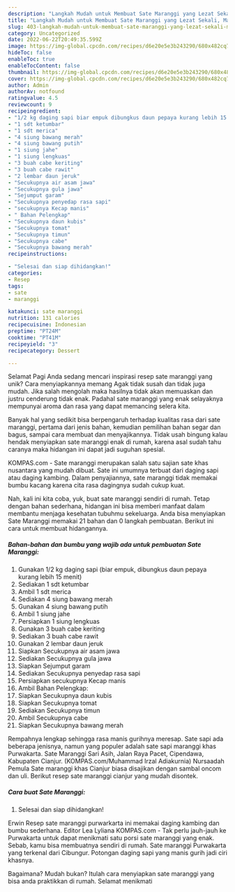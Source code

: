 ```yaml
---
description: "Langkah Mudah untuk Membuat Sate Maranggi yang Lezat Sekali, Mantap"
title: "Langkah Mudah untuk Membuat Sate Maranggi yang Lezat Sekali, Mantap"
slug: 403-langkah-mudah-untuk-membuat-sate-maranggi-yang-lezat-sekali-mantap
category: Uncategorized
date: 2022-06-22T20:49:35.599Z
image: https://img-global.cpcdn.com/recipes/d6e20e5e3b243290/680x482cq70/sate-maranggi-foto-resep-utama.jpg
hideToc: false
enableToc: true
enableTocContent: false
thumbnail: https://img-global.cpcdn.com/recipes/d6e20e5e3b243290/680x482cq70/sate-maranggi-foto-resep-utama.jpg
cover: https://img-global.cpcdn.com/recipes/d6e20e5e3b243290/680x482cq70/sate-maranggi-foto-resep-utama.jpg
author: Admin
authorAv: notfound
ratingvalue: 4.5
reviewcount: 9
recipeingredient:
- "1/2 kg daging sapi biar empuk dibungkus daun pepaya kurang lebih 15 menit"
- "1 sdt ketumbar"
- "1 sdt merica"
- "4 siung bawang merah"
- "4 siung bawang putih"
- "1 siung jahe"
- "1 siung lengkuas"
- "3 buah cabe keriting"
- "3 buah cabe rawit"
- "2 lembar daun jeruk"
- "Secukupnya air asam jawa"
- "Secukupnya gula jawa"
- "Sejumput garam"
- "Secukupnya penyedap rasa sapi"
- "secukupnya Kecap manis"
- " Bahan Pelengkap"
- "Secukupnya daun kubis"
- "Secukupnya tomat"
- "Secukupnya timun"
- "Secukupnya cabe"
- "Secukupnya bawang merah"
recipeinstructions:

- "Selesai dan siap dihidangkan!"
categories:
- Resep
tags:
- sate
- maranggi

katakunci: sate maranggi 
nutrition: 131 calories
recipecuisine: Indonesian
preptime: "PT24M"
cooktime: "PT41M"
recipeyield: "3"
recipecategory: Dessert

---
```



Selamat Pagi Anda sedang mencari inspirasi resep sate maranggi yang unik? Cara menyiapkannya memang Agak tidak susah dan tidak juga mudah. Jika salah mengolah maka hasilnya tidak akan memuaskan dan justru cenderung tidak enak. Padahal sate maranggi yang enak selayaknya mempunyai aroma dan rasa yang dapat memancing selera kita.


Banyak hal yang sedikit bisa berpengaruh terhadap kualitas rasa dari sate maranggi, pertama dari jenis bahan, kemudian pemilihan bahan segar dan bagus, sampai cara membuat dan menyajikannya. Tidak usah bingung kalau hendak menyiapkan sate maranggi enak di rumah, karena asal sudah tahu caranya maka hidangan ini dapat jadi suguhan spesial.

KOMPAS.com - Sate maranggi merupakan salah satu sajian sate khas nusantara yang mudah dibuat. Sate ini umumnya terbuat dari daging sapi atau daging kambing. Dalam penyajiannya, sate maranggi tidak memakai bumbu kacang karena cita rasa dagingnya sudah cukup kuat.


Nah, kali ini kita coba, yuk, buat sate maranggi sendiri di rumah. Tetap dengan bahan sederhana, hidangan ini bisa memberi manfaat dalam membantu menjaga kesehatan tubuhmu sekeluarga. Anda bisa menyiapkan Sate Maranggi memakai 21 bahan dan 0 langkah pembuatan. Berikut ini cara untuk membuat hidangannya.

<!--inarticleads1-->

##### Bahan-bahan dan bumbu yang wajib ada untuk pembuatan Sate Maranggi:

1. Gunakan 1/2 kg daging sapi (biar empuk, dibungkus daun pepaya kurang lebih 15 menit)
1. Sediakan 1 sdt ketumbar
1. Ambil 1 sdt merica
1. Sediakan 4 siung bawang merah
1. Gunakan 4 siung bawang putih
1. Ambil 1 siung jahe
1. Persiapkan 1 siung lengkuas
1. Gunakan 3 buah cabe keriting
1. Sediakan 3 buah cabe rawit
1. Gunakan 2 lembar daun jeruk
1. Siapkan Secukupnya air asam jawa
1. Sediakan Secukupnya gula jawa
1. Siapkan Sejumput garam
1. Sediakan Secukupnya penyedap rasa sapi
1. Persiapkan secukupnya Kecap manis
1. Ambil  Bahan Pelengkap:
1. Siapkan Secukupnya daun kubis
1. Siapkan Secukupnya tomat
1. Sediakan Secukupnya timun
1. Ambil Secukupnya cabe
1. Siapkan Secukupnya bawang merah


Rempahnya lengkap sehingga rasa manis gurihnya meresap. Sate sapi ada beberapa jenisnya, namun yang populer adalah sate sapi maranggi khas Purwakarta. Sate Maranggi Sari Asih, Jalan Raya Pacet, Cipendawa, Kabupaten Cianjur. (KOMPAS.com/Muhammad Irzal Adiakurnia) Nursaadah Pemula Sate maranggi khas Cianjur biasa disajikan dengan sambal oncom dan uli. Berikut resep sate maranggi cianjur yang mudah disontek. 

<!--inarticleads2-->

##### Cara buat Sate Maranggi:


1. Selesai dan siap dihidangkan!

Erwin Resep sate maranggi purwarkarta ini memakai daging kambing dan bumbu sederhana. Editor Lea Lyliana KOMPAS.com - Tak perlu jauh-jauh ke Purwakarta untuk dapat menikmati satu porsi sate maranggi yang enak. Sebab, kamu bisa membuatnya sendiri di rumah. Sate maranggi Purwakarta yang terkenal dari Cibungur. Potongan daging sapi yang manis gurih jadi ciri khasnya. 

Bagaimana? Mudah bukan? Itulah cara menyiapkan sate maranggi yang bisa anda praktikkan di rumah. Selamat menikmati
